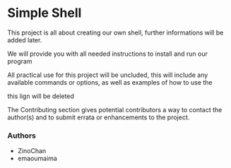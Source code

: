 # Simple Shell

This project is all about creating our own shell,
further informations will be added later.

We will provide you with all needed instructions 
to install and run our program

All practical use for this project will be uncluded, 
this will include any available commands or options,
as well as examples of how to use the

this lign will be deleted 

The Contributing section gives potential contributors a way to contact 
the author(s) and to submit errata or enhancements to the project.
### Authors
- ZinoChan
- emaoumaima

